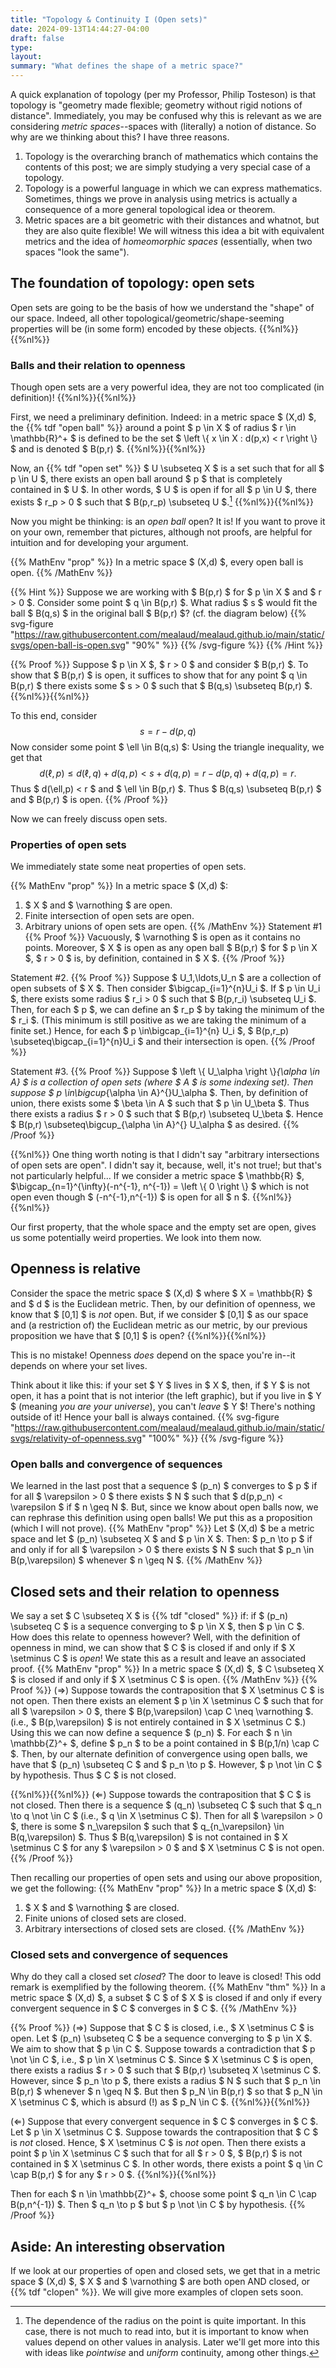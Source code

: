 ```yaml
---
title: "Topology & Continuity I (Open sets)"
date: 2024-09-13T14:44:27-04:00
draft: false
type:
layout:
summary: "What defines the shape of a metric space?"
---
```


A quick explanation of topology (per my Professor, Philip Tosteson) is that topology is "geometry made flexible; geometry without rigid notions of distance".
Immediately, you may be confused why this is relevant as we are considering _metric spaces_--spaces with (literally) a notion of distance.
So why are we thinking about this?
I have three reasons.
1. Topology is the overarching branch of mathematics which contains the contents of this post; we are simply studying a very special case of a topology.
2. Topology is a powerful language in which we can express mathematics. 
Sometimes, things we prove in analysis using metrics is actually a consequence of a more general topological idea or theorem. 
3. Metric spaces are a bit geometric with their distances and whatnot, but they are also quite flexible! 
We will witness this idea a bit with equivalent metrics and the idea of _homeomorphic spaces_ (essentially, when two spaces "look the same").


## The foundation of topology: open sets

Open sets are going to be the basis of how we understand the "shape" of our space. 
Indeed, all other topological/geometric/shape-seeming properties will be (in some form) encoded by these objects.
{{%nl%}}{{%nl%}}


### Balls and their relation to openness

Though open sets are a very powerful idea, they are not too complicated (in definition)! 
{{%nl%}}{{%nl%}}

First, we need a preliminary definition.
Indeed: in a metric space $ (X,d) $, the {{% tdf "open ball" %}} around a point $ p \in X $ of radius $ r \in \mathbb{R}^+ $ is defined to be the set $ \left \\{ x \in X : d(p,x) < r \right \\}  $ and is denoted $ B(p,r) $.
{{%nl%}}{{%nl%}}

Now, an {{% tdf "open set" %}} $ U \subseteq X $ is a set such that for all $ p \in U $, there exists an open ball around $ p $ that is completely contained in $ U $. 
In other words, $ U $ is open if for all $ p \in U $, there exists $ r_p > 0 $ such that $ B(p,r_p) \subseteq U $.[^radius is dependent on the point]
{{%nl%}}{{%nl%}}

Now you might be thinking: is an _open ball_ open? 
It is! 
If you want to prove it on your own, remember that pictures, although not proofs, are helpful for intuition and for developing your argument.

{{% MathEnv "prop" %}}
In a metric space $ (X,d) $, every open ball is open.
{{% /MathEnv %}}

{{% Hint %}}
Suppose we are working with $ B(p,r) $ for $ p \in X $ and $ r > 0 $. 
Consider some point $ q \in B(p,r) $. 
What radius $ s $ would fit the ball $ B(q,s) $ in the original ball $ B(p,r) $? (cf. the diagram below)
{{% svg-figure "https://raw.githubusercontent.com/mealaud/mealaud.github.io/main/static/svgs/open-ball-is-open.svg" "90%" %}}
{{%  /svg-figure %}}
{{% /Hint %}}

{{% Proof %}}
Suppose $ p \in X $, $ r > 0 $ and consider $ B(p,r) $. 
To show that $ B(p,r) $ is open, it suffices to show that for any point $ q \in B(p,r) $ there exists some $ s > 0 $ such that $ B(q,s) \subseteq B(p,r) $. 
{{%nl%}}{{%nl%}}

To this end, consider 
$$\begin{equation}
    s = r-d(p,q)
\end{equation}$$
Now consider some point $ \ell \in B(q,s) $:
Using the triangle inequality, we get that
$$\begin{equation}
    d(\ell,p) \leq d(\ell,q) + d(q,p) < s + d(q,p) = r - d(p,q) + d(q,p) = r.
\end{equation}$$
Thus $ d(\ell,p) < r $ and $ \ell \in B(p,r) $.
Thus $ B(q,s) \subseteq B(p,r) $ and $ B(p,r) $ is open.
{{% /Proof %}}

Now we can freely discuss open sets.

### Properties of open sets

We immediately state some neat properties of open sets.

{{% MathEnv "prop" %}}
In a metric space $ (X,d) $:
1. $ X $ and $ \varnothing $ are open.
2. Finite intersection of open sets are open.
3. Arbitrary unions of open sets are open.
{{% /MathEnv %}}
Statement #1
{{% Proof %}}
Vacuously, $ \varnothing $ is open as it contains no points.
Moreover, $ X $ is open as any open ball $ B(p,r) $ for $ p \in X $, $ r > 0 $ is, by definition, contained in $ X $.
{{% /Proof %}}

Statement #2.
{{% Proof %}}
Suppose $ U_1,\ldots,U_n $ are a collection of open subsets of $ X $.
Then consider $\bigcap_{i=1}^{n}U_i $.
If $ p \in U_i $, there exists some radius $ r_i > 0 $ such that $ B(p,r_i) \subseteq U_i $. 
Then, for each $ p $, we can define an $ r_p $ by taking the minimum of the $ r_i $. 
(This minimum is still positive as we are taking the minimum of a finite set.)
Hence, for each $ p \in\bigcap_{i=1}^{n} U_i $, $ B(p,r_p) \subseteq\bigcap_{i=1}^{n}U_i $ and their intersection is open.
{{% /Proof %}}

Statement #3.
{{% Proof %}}
Suppose $ \left \\{ U_\alpha \right \\}_{\alpha \in A} $ is a collection of open sets (where $ A $ is some indexing set).
Then suppose $ p \in\bigcup_{\alpha \in A}^{}U_\alpha $. 
Then, by definition of union, there exists some $ \beta \in A $ such that $ p \in U_\beta $. 
Thus there exists a radius $ r > 0 $ such that $ B(p,r) \subseteq U_\beta $.
Hence $ B(p,r) \subseteq\bigcup_{\alpha \in A}^{} U_\alpha $ as desired.
{{% /Proof %}}

{{%nl%}}
One thing worth noting is that I didn't say "arbitrary intersections of open sets are open".
I didn't say it, because, well, it's not true!; but that's not particularly helpful... 
If we consider a metric space $ \mathbb{R} $, $\bigcap_{n=1}^{\infty}(-n^{-1}, n^{-1}) = \left \\{ 0 \right \\} $ which is not open even though $ (-n^{-1},n^{-1}) $ is open for all $ n $.
{{%nl%}}{{%nl%}}

Our first property, that the whole space and the empty set are open, gives us some potentially weird properties. 
We look into them now.

## Openness is relative

Consider the space the metric space $ (X,d) $ where $ X = \mathbb{R} $ and $ d $ is the Euclidean metric.
Then, by our definition of openness, we know that $ [0,1] $ is _not_ open.
But, if we consider $ [0,1] $ as our space and (a restriction of) the Euclidean metric as our metric, by our previous proposition we have that $ [0,1] $ is open?
{{%nl%}}{{%nl%}}

This is no mistake! 
Openness _does_ depend on the space you're in--it depends on where your set lives.

Think about it like this: if your set $ Y $ lives in $ X $, then, if $ Y $ is not open, it has a point that is not interior (the left graphic), but if you live in $ Y $ (meaning _you are your universe_), you can't _leave_ $ Y $! 
There's nothing outside of it!
Hence your ball is always contained.
{{% svg-figure "https://raw.githubusercontent.com/mealaud/mealaud.github.io/main/static/svgs/relativity-of-openness.svg" "100%" %}}
{{%  /svg-figure %}}


### Open balls and convergence of sequences

We learned in the last post that a sequence $ (p_n) $ converges to $ p $ if for all $ \varepsilon > 0 $ there exists $ N $ such that $ d(p,p_n) < \varepsilon $ if $ n \geq N $.
But, since we know about open balls now, we can rephrase this definition using open balls! 
We put this as a proposition (which I will not prove).
{{% MathEnv "prop" %}}
Let $ (X,d) $ be a metric space and let $ (p_n) \subseteq X $ and $ p \in X $.
Then: $ p_n \to p $ if and only if for all $ \varepsilon > 0 $ there exists $ N $ such that $ p_n \in B(p,\varepsilon) $ whenever $ n \geq N $.
{{% /MathEnv %}}



##


## Closed sets and their relation to openness

We say a set $ C \subseteq X $ is {{% tdf "closed" %}} if: if $ (p_n) \subseteq C $ is a sequence converging to $ p \in X $, then $ p \in C $.
How does this relate to openness however? 
Well, with the definition of openness in mind, we can show that $ C $ is closed if and only if $ X \setminus C $ is _open_! 
We state this as a result and leave an associated proof.
{{% MathEnv "prop" %}}
In a metric space $ (X,d) $, $ C \subseteq X $ is closed if and only if $ X \setminus C $ is open.
{{% /MathEnv %}}
{{% Proof %}}
($\Rightarrow$)
Suppose towards the contraposition that $ X \setminus C $ is not open.
Then there exists an element $ p \in X \setminus C $ such that for all $ \varepsilon > 0 $, there $ B(p,\varepsilon) \cap C \neq \varnothing $. 
(i.e., $ B(p,\varepsilon) $ is not entirely contained in $ X \setminus C $.)
Using this we can now define a sequence $ (p_n) $. 
For each $ n \in \mathbb{Z}^+ $, define $ p_n $ to be a point contained in $ B(p,1/n) \cap C $. 
Then, by our alternate definition of convergence using open balls, we have that $ (p_n) \subseteq C $ and $ p_n \to p $. 
However, $ p \not \in C $ by hypothesis. 
Thus $ C $ is not closed.

{{%nl%}}{{%nl%}}
($\Leftarrow$)
Suppose towards the contraposition that $ C $ is not closed. 
Then there is a sequence $ (q_n) \subseteq C $ such that $ q_n \to q \not \in C $ (i.e., $ q \in X \setminus C $).
Then for all $ \varepsilon > 0 $, there is some $ n_\varepsilon $ such that $ q_{n_\varepsilon} \in B(q,\varepsilon) $. 
Thus $ B(q,\varepsilon) $ is not contained in $ X \setminus C $ for any $ \varepsilon > 0 $ and $ X \setminus C $ is not open.
{{% /Proof %}}

Then recalling our properties of open sets and using our above proposition, we get the following:
{{% MathEnv "prop" %}}
In a metric space $ (X,d) $: 
1. $ X $ and $ \varnothing $ are closed.
2. Finite unions of closed sets are closed.
3. Arbitrary intersections of closed sets are closed.
{{% /MathEnv %}}


### Closed sets and convergence of sequences

Why do they call a closed set _closed_? 
The door to leave is closed!
This odd remark is exemplified by the following theorem.
{{% MathEnv "thm" %}}
In a metric space $ (X,d) $, a subset $ C $ of $ X $ is closed if and only if every convergent sequence in $ C $ converges in $ C $.
{{% /MathEnv %}}

{{% Proof %}}
($\Rightarrow$) 
Suppose that $ C $ is closed, i.e., $ X \setminus C $ is open.
Let $ (p_n) \subseteq C $ be a sequence converging to $ p \in X $. 
We aim to show that $ p \in C $.
Suppose towards a contradiction that $ p \not \in C $, i.e., $ p \in X \setminus C $.
Since $ X \setminus C $ is open, there exists a radius $ r > 0 $ such that $ B(p,r) \subseteq X \setminus C $. 
However, since $ p_n \to p $, there exists a radius $ N $ such that $ p_n \in B(p,r) $ whenever $ n \geq N $.
But then $ p_N \in B(p,r) $ so that $ p_N \in X \setminus C $, which is absurd (!) as $ p_N \in C $.
{{%nl%}}{{%nl%}}

($\Leftarrow$)
Suppose that every convergent sequence in $ C $ converges in $ C $.
Let $ p \in X \setminus C $. 
Suppose towards the contraposition that $ C $ is _not_ closed.
Hence, $ X \setminus C $ is _not_ open.
Then there exists a point $ p \in X \setminus C $ such that for all $ r > 0 $, $ B(p,r) $ is not contained in $ X \setminus C $. 
In other words, there exists a point $ q \in C \cap B(p,r) $ for any $ r > 0 $.
{{%nl%}}{{%nl%}}

Then for each $ n \in \mathbb{Z}^+ $, choose some point $ q_n \in C \cap B(p,n^{-1}) $.
Then $ q_n \to p $ but $ p \not \in C $ by hypothesis.
{{% /Proof %}}





## Aside: An interesting observation

If we look at our properties of open and closed sets, we get that in a metric space $ (X,d) $, $ X $ and $ \varnothing $ are both open AND closed, or {{% tdf "clopen" %}}.
We will give more examples of clopen sets soon.




[^radius is dependent on the point]: The dependence of the radius on the point is quite important. In this case, there is not much to read into, but it is important to know when values depend on other values in analysis. 
Later we'll get more into this with ideas like _pointwise_ and _uniform_ continuity, among other things.
